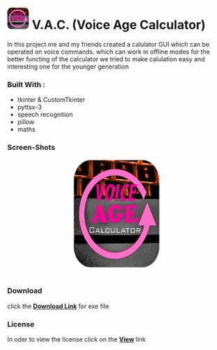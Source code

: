 <h1><img src='vac.jpg' height="50" width="50"> <b>V.A.C. (Voice Age Calculator)</b></h1>
In this project me and my friends created a calulator GUI which can be operated on voice commands. which can work in offline 
modes for the better functing of the calculator                                                                             
we tried to make calulation easy and interesting one for the younger generation <br>
<b><h3>Built With :</h3></b>
<ul>
<li> tkinter & CustomTkinter </li>
<li> pyttsx-3 </li>
<li> speech recognition </li>
<li> pillow </li>
<li> maths </li>
</ul>
<b><h3>Screen-Shots</h3></b>
<center><img src='vac.jpg' height='250' width='200'>
<br>
<img src="">
<br>
</center>
<b><h3> Download </h3></b>
click the <a href=""><b> Download Link</b></a> for exe file 
<b><h3> License </h3></b>
In oder to view the license click on the <a href="https://github.com/Vishal24102002/V.A.C/blob/main/LICENSE"><b>View</b></a> link 
